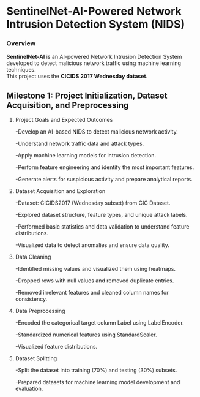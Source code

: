# SentinelNet-AI-Powered Network Intrusion Detection System (NIDS) 

### Overview
**SentinelNet-AI** is an AI-powered Network Intrusion Detection System developed to detect malicious network traffic using machine learning techniques.  
This project uses the **CICIDS 2017 Wednesday dataset**.
## Milestone 1: Project Initialization, Dataset Acquisition, and Preprocessing

1. Project Goals and Expected Outcomes

    -Develop an AI-based NIDS to detect malicious network activity.

    -Understand network traffic data and attack types.

    -Apply machine learning models for intrusion detection.

    -Perform feature engineering and identify the most important features.

    -Generate alerts for suspicious activity and prepare analytical reports.

2. Dataset Acquisition and Exploration

    -Dataset: CICIDS2017 (Wednesday subset) from CIC Dataset.

    -Explored dataset structure, feature types, and unique attack labels.

    -Performed basic statistics and data validation to understand feature distributions.

    -Visualized data to detect anomalies and ensure data quality.

3. Data Cleaning

    -Identified missing values and visualized them using heatmaps.

    -Dropped rows with null values and removed duplicate entries.

    -Removed irrelevant features and cleaned column names for consistency.

4. Data Preprocessing

    -Encoded the categorical target column Label using LabelEncoder.

    -Standardized numerical features using StandardScaler.
   
    -Visualized feature distributions.

6. Dataset Splitting

    -Split the dataset into training (70%) and testing (30%) subsets.

    -Prepared datasets for machine learning model development and evaluation.

